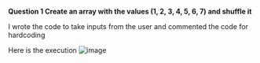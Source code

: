 **Question 1 Create an array with the values (1, 2, 3, 4, 5, 6, 7) and shuffle it**

I wrote the code to take inputs from the user and commented the code for hardcoding 

Here is the execution 
![image](https://github.com/Hemanth097/CloudVandana-assignment/assets/64942691/887b2b54-8937-495a-a359-d11d5ee74ae5)
